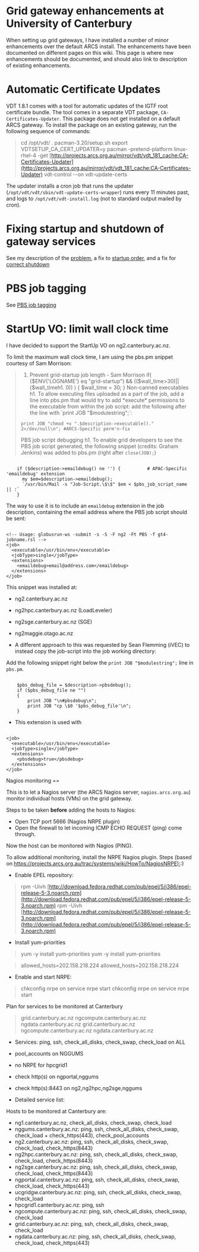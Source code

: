 # Grid gateway enhancements at University of Canterbury

When setting up grid gateways, I have installed a number of minor enhancements over the default ARCS install.  The enhancements have been documented on different pages on this wiki.  This page is where new enhancements should be documented, and should also link to description of existing enhancements.

# Automatic Certificate Updates

VDT 1.8.1 comes with a tool for automatic updates of the IGTF root certificate bundle.  The tool comes in a separate VDT package, `CA-Certificates-Updater`.  This package does not get installed on a default ARCS gateway.  To install the package on an existing gateway, run the following sequence of commands:

>  cd /opt/vdt/
>  . pacman-3.20/setup.sh 
>  export VDTSETUP_CA_CERT_UPDATER=y
>  pacman -pretend-platform linux-rhel-4 -get [http://projects.arcs.org.au/mirror/vdt/vdt_181_cache:CA-Certificates-Updater](http://projects.arcs.org.au/mirror/vdt/vdt_181_cache:CA-Certificates-Updater)
>  vdt-control --on vdt-update-certs

The updater installs a cron job that runs the updater (`/opt/vdt/vdt/sbin/vdt-update-certs-wrapper`) runs every 11 minutes past, and logs to `/opt/vdt/vdt-install.log` (not to standard output mailed by cron).

# Fixing startup and shutdown of gateway services

See my description of the [problem](/wiki/spaces/BeSTGRID/pages/3816950583#Vladimir&#39;sgridnotes-RFTstagingfails), a fix to [startup order](/wiki/spaces/BeSTGRID/pages/3816950583#Vladimir&#39;sgridnotes-Fixingstartuporder), and a fix for [correct shutdown](/wiki/spaces/BeSTGRID/pages/3816950583#Vladimir&#39;sgridnotes-Fixingshutdown)

# PBS job tagging

See [PBS job tagging](/wiki/spaces/BeSTGRID/pages/3816950918)

# StartUp VO: limit wall clock time

I have decided to support the StartUp VO on ng2.canterbury.ac.nz.

To limit the maximum wall clock time, I am using the pbs.pm snippet courtesy of Sam Morrison:

> 1. Prevent grid-startup job length - Sam Morrison
>     if( ($ENV{'LOGNAME'} eq "grid-startup") &&
>         (($wall_time>30)||($wall_timeh1. 0)) ) {
>         $wall_time = 30;    
>     } Non-canned executables h1. To allow executing files uploaded as a part of the job, add a line into pbs.pm that would try to add *execute* permissions to the executable from within the job script: add the following after the line with `print JOB "$modulestring";`: 
> ``` 
> print JOB "chmod +x ".$description->executable()." 2>/dev/null\n"; #ARCS-Specific perm'n-fix 
> ```
>  PBS job script debugging h1. To enable grid developers to see the PBS job script generated, the following snippet (credits: Graham Jenkins) was added to pbs.pm (right after `close(JOB);`)

``` 

    if ($description->emaildebug() ne '') {          # APAC-Specific 'emaildebug' extension
      my $em=$description->emaildebug();
      `/usr/bin/Mail -s "Job-Script.\$\$" $em < $pbs_job_script_name || :`
    }

```

The way to use it is to include an `emaildebug` extension in the job description, containing the email address where the PBS job script should be sent:

``` 

<!-- Usage: globusrun-ws -submit -s -S -F ng2 -Ft PBS -f gt4-jobname.rsl -->
<job>
  <executable>/usr/bin/env</executable>
  <jobType>single</jobType>
  <extensions>
    <emaildebug>email@address.com</emaildebug>
  </extensions>
</job>

```

This snippet was installed at:

- ng2.canterbury.ac.nz
- ng2hpc.canterbury.ac.nz (LoadLeveler)
- ng2sge.canterbury.ac.nz (SGE)
- ng2maggie.otago.ac.nz

- A different approach to this was requested by Sean Flemming (iVEC) to instead copy the job-script into the job working directory:

Add the following snippet right below the `print JOB "$modulestring";` line in `pbs.pm`.

``` 

    $pbs_debug_file = $description->pbsdebug();
    if ($pbs_debug_file ne "")
    {
        print JOB "\n#pbsdebug\n";
        print JOB "cp \$0 '$pbs_debug_file'\n";
    }

```
- This extension is used with

``` 

<job>
  <executable>/usr/bin/env</executable>
  <jobType>single</jobType>
  <extensions>
    <pbsdebug>true</pbsdebug>
  </extensions>
</job>

```

 Nagios monitoring ==

This is to let a Nagios server (the ARCS Nagios server, `nagios.arcs.org.au`) monitor individual hosts (VMs) on the grid gateway.

Steps to be taken **before** adding the hosts to Nagios:

- Open TCP port 5666 (Nagios NRPE plugin)
- Open the firewall to let incoming ICMP ECHO REQUEST (ping) come through.

Now the host can be monitored with Nagios (PING).

To allow additional monitoring, install the NRPE Nagios plugin.  Steps (based on [https://projects.arcs.org.au/trac/systems/wiki/HowTo/NagiosNRPE):](https://projects.arcs.org.au/trac/systems/wiki/HowTo/NagiosNRPE):)

- Enable EPEL repository:


>  rpm -Uivh [http://download.fedora.redhat.com/pub/epel/5/i386/epel-release-5-3.noarch.rpm](http://download.fedora.redhat.com/pub/epel/5/i386/epel-release-5-3.noarch.rpm)
>  rpm -Uivh [http://download.fedora.redhat.com/pub/epel/5/i386/epel-release-5-3.noarch.rpm](http://download.fedora.redhat.com/pub/epel/5/i386/epel-release-5-3.noarch.rpm)

- Install yum-priorities


>  yum -y install yum-priorities
>  yum -y install yum-priorities


>  allowed_hosts=202.158.218.224
>  allowed_hosts=202.158.218.224

- Enable and start NRPE:


>  chkconfig nrpe on
>  service nrpe start
>  chkconfig nrpe on
>  service nrpe start


Plan for services to be monitored at Canterbury


>  grid.canterbury.ac.nz
>  ngcompute.canterbury.ac.nz
>  ngdata.canterbury.ac.nz
>  grid.canterbury.ac.nz
>  ngcompute.canterbury.ac.nz
>  ngdata.canterbury.ac.nz

- Services: ping, ssh, check_all_disks, check_swap, check_load on ALL
	
- pool_accounts on NGGUMS
- no NRPE for hpcgrid1
- check http(s) on ngportal,nggums
- check http(s):8443 on ng2,ng2hpc,ng2sge,nggums

- Detailed service list:

Hosts to be monitored at Canterbury are:
- ng1.canterbury.ac.nz, check_all_disks, check_swap, check_load
- nggums.canterbury.ac.nz: ping, ssh, check_all_disks, check_swap, check_load + check_https(443), check_pool_accounts
- ng2.canterbury.ac.nz: ping, ssh, check_all_disks, check_swap, check_load, check_https(8443)
- ng2hpc.canterbury.ac.nz: ping, ssh, check_all_disks, check_swap, check_load, check_https(8443)
- ng2sge.canterbury.ac.nz: ping, ssh, check_all_disks, check_swap, check_load, check_https(8443)
- ngportal.canterbury.ac.nz: ping, ssh, check_all_disks, check_swap, check_load, check_https(443)
- ucgridgw.canterbury.ac.nz: ping, ssh, check_all_disks, check_swap, check_load
- hpcgrid1.canterbury.ac.nz: ping, ssh
- ngcompute.canterbury.ac.nz: ping, ssh, check_all_disks, check_swap, check_load
- grid.canterbury.ac.nz: ping, ssh, check_all_disks, check_swap, check_load
- ngdata.canterbury.ac.nz: ping, ssh, check_all_disks, check_swap, check_load, check_https(443)
